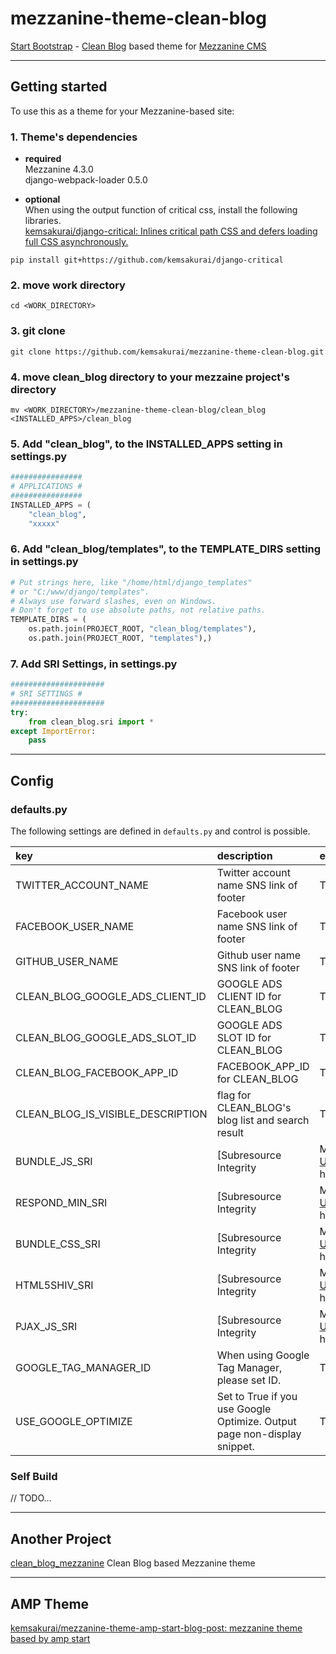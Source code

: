 # mezzanine-theme-clean-blog

[Start Bootstrap](http://startbootstrap.com/) - [Clean Blog](http://startbootstrap.com/template-overviews/clean-blog/) based theme for [Mezzanine CMS](http://mezzanine.jupo.org/)

------------------------------------------------------------------------
## Getting started
To use this as a theme for your Mezzanine-based site:

### 1. Theme's dependencies      

* **required**     
Mezzanine                  4.3.0       
django-webpack-loader      0.5.0       

* **optional**   
When using the output function of critical css, install the following libraries.    
[kemsakurai/django-critical: Inlines critical path CSS and defers loading full CSS asynchronously.](https://github.com/kemsakurai/django-critical) 
```console
pip install git+https://github.com/kemsakurai/django-critical    
```

### 2. move work directory
```
cd <WORK_DIRECTORY>
```
### 3. git clone
```
git clone https://github.com/kemsakurai/mezzanine-theme-clean-blog.git
```

### 4. move clean_blog directory to your mezzaine project's directory
```
mv <WORK_DIRECTORY>/mezzanine-theme-clean-blog/clean_blog <INSTALLED_APPS>/clean_blog
```

### 5. Add "clean_blog", to the INSTALLED_APPS setting in settings.py
```python
################
# APPLICATIONS #
################
INSTALLED_APPS = (
    "clean_blog",
    "xxxxx"
```

### 6. Add "clean_blog/templates", to the TEMPLATE_DIRS setting in settings.py
```python
# Put strings here, like "/home/html/django_templates"
# or "C:/www/django/templates".
# Always use forward slashes, even on Windows.
# Don't forget to use absolute paths, not relative paths.
TEMPLATE_DIRS = (
	os.path.join(PROJECT_ROOT, "clean_blog/templates"),
    os.path.join(PROJECT_ROOT, "templates"),)
```

### 7. Add SRI Settings, in settings.py    
```python
#####################
# SRI SETTINGS #
#####################
try:                                                                                                                                                                                
    from clean_blog.sri import *
except ImportError:
    pass

```

------------------------------------------------------------------------------
## Config    

### defaults.py    
The following settings are defined in `defaults.py` and control is possible.
[^1]:BUNDLE_JS_SRI, RESPOND_MIN_SRI, HTML5SHIV_SRI, PJAX_JS_SRI are defined in `sri.py`.    

|key|description|editable|default|
|:--|:--|:---|:----|
|TWITTER_ACCOUNT_NAME|Twitter account name SNS link of footer|True|""|
|FACEBOOK_USER_NAME|Facebook user name SNS link of footer|True|""|
|GITHUB_USER_NAME|Github user name SNS link of footer|True|""|
|CLEAN_BLOG_GOOGLE_ADS_CLIENT_ID|GOOGLE ADS CLIENT ID for CLEAN_BLOG|True|""|
|CLEAN_BLOG_GOOGLE_ADS_SLOT_ID|GOOGLE ADS SLOT ID for CLEAN_BLOG|True|""|
|CLEAN_BLOG_FACEBOOK_APP_ID|FACEBOOK_APP_ID for CLEAN_BLOG|True|""|
|CLEAN_BLOG_IS_VISIBLE_DESCRIPTION|flag for CLEAN_BLOG's blog list and search result|True|""|
|BUNDLE_JS_SRI|[Subresource Integrity | MDN](https://developer.mozilla.org/en-US/docs/Web/Security/Subresource_Integrity) hash for bundle*.js|False|""|
|RESPOND_MIN_SRI|[Subresource Integrity | MDN](https://developer.mozilla.org/en-US/docs/Web/Security/Subresource_Integrity) hash for respond.js|False|""|
|BUNDLE_CSS_SRI|[Subresource Integrity | MDN](https://developer.mozilla.org/en-US/docs/Web/Security/Subresource_Integrity) hash for bundle*.css|False|""|
|HTML5SHIV_SRI|[Subresource Integrity | MDN](https://developer.mozilla.org/en-US/docs/Web/Security/Subresource_Integrity) hash for html5shiv.js|False|""|
|PJAX_JS_SRI|[Subresource Integrity | MDN](https://developer.mozilla.org/en-US/docs/Web/Security/Subresource_Integrity) hash for pjax*.js|False|""|
|GOOGLE_TAG_MANAGER_ID|When using Google Tag Manager, please set ID.|True|""|
|USE_GOOGLE_OPTIMIZE|Set to True if you use Google Optimize. Output page non-display snippet.|True|False|

### Self Build     
// TODO...    

------------------------------------------------------------------------------
## Another Project
[clean_blog_mezzanine](https://github.com/vskh/clean_blog_mezzanine#clean-blog-mezzanine)
Clean Blog based Mezzanine theme

------------------------------------------------------------------------------
## AMP Theme     
[kemsakurai/mezzanine-theme-amp-start-blog-post: mezzanine theme based by amp start](https://github.com/kemsakurai/mezzanine-theme-amp-start-blog-post)    
